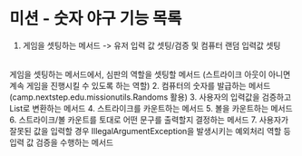 # 미션 - 숫자 야구 기능 목록

1. 게임을 셋팅하는 메서드 -> 유저 입력 값 셋팅/검증 및 컴퓨터 랜덤 입력값 셋팅 
<br>
게임을 셋팅하는 메서드에서, 심판의 역할을 셋팅할 메서드 (스트라이크 아웃이 아니면 계속 게임을 진행시킬 수 있도록 하는 역할)
2. 컴퓨터의 숫자를 발급하는 메서드 (camp.nextstep.edu.missionutils.Randoms 활용)
3. 사용자의 입력값을 검증하고 List로 변환하는 메서드
4. 스트라이크를 카운트하는 메서드
5. 볼을 카운트하는 메서드
6. 스트라이크/볼 카운트를 토대로 어떤 문구를 출력할지 결정하는 메서드
7. 사용자가 잘못된 값을 입력할 경우 IllegalArgumentException을 발생시키는 예외처리 역할 등 입력 값 검증을 수행하는 메서드